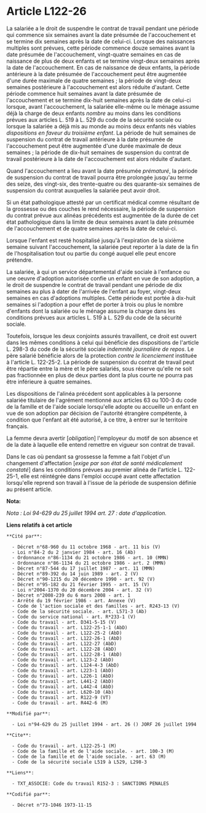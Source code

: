 # Article L122-26

La salariée a le droit de suspendre le contrat de travail pendant une période qui commence six semaines avant la date
présumée de l'accouchement et se termine dix semaines après la date de celui-ci. Lorsque des naissances multiples sont
prévues, cette période commence douze semaines avant la date présumée de l'accouchement, vingt-quatre semaines en cas de
naissance de plus de deux enfants et se termine vingt-deux semaines après la date de l'accouchement. En cas de naissance de
deux enfants, la période antérieure à la date présumée de l'accouchement peut être augmentée d'une durée maximale de quatre
semaines ; la période de vingt-deux semaines postérieure à l'accouchement est alors réduite d'autant. Cette période commence
huit semaines avant la date présumée de l'accouchement et se termine dix-huit semaines après la date de celui-ci lorsque,
avant l'accouchement, la salariée elle-même ou le ménage assume déjà la charge de deux enfants *nombre* au moins dans les
conditions prévues aux articles L. 519 à L. 529 du code de la sécurité sociale ou lorsque la salariée a déjà mis au monde au
moins deux enfants nés viables *dispositions en faveur du troisième enfant*. La période de huit semaines de suspension du
contrat de travail antérieure à la date présumée de l'accouchement peut être augmentée d'une durée maximale de deux
semaines ; la période de dix-huit semaines de suspension du contrat de travail postérieure à la date de l'accouchement est
alors réduite d'autant.

Quand l'accouchement a lieu avant la date présumée *prématuré*, la période de suspension du contrat de travail pourra être
prolongée jusqu'au terme des seize, des vingt-six, des trente-quatre ou des quarante-six semaines de suspension du contrat
auxquelles la salariée peut avoir droit.

Si un état pathologique attesté par un certificat médical comme résultant de la grossesse ou des couches le rend nécessaire,
la période de suspension du contrat prévue aux alinéas précédents est augmentée de la durée de cet état pathologique dans la
limite de deux semaines avant la date présumée de l'accouchement et de quatre semaines après la date de celui-ci.

Lorsque l'enfant est resté hospitalisé jusqu'à l'expiration de la sixième semaine suivant l'accouchement, la salariée peut
reporter à la date de la fin de l'hospitalisation tout ou partie du congé auquel elle peut encore prétendre.

La salariée, à qui un service départemental d'aide sociale à l'enfance ou une oeuvre d'adoption autorisée confie un enfant en
vue de son adoption, a le droit de suspendre le contrat de travail pendant une période de dix semaines au plus à dater de
l'arrivée de l'enfant au foyer, vingt-deux semaines en cas d'adoptions multiples. Cette période est portée à dix-huit
semaines si l'adoption a pour effet de porter à trois ou plus le nombre d'enfants dont la salariée ou le ménage assume la
charge dans les conditions prévues aux articles L. 519 à L. 529 du code de la sécurité sociale.

Toutefois, lorsque les deux conjoints assurés travaillent, ce droit est ouvert dans les mêmes conditions à celui qui
bénéficie des dispositions de l'article L. 298-3 du code de la sécurité sociale *indemnité journalière de repos*. Le père
salarié bénéficie alors de la protection *contre le licenciement* instituée à l'article L. 122-25-2. La période de suspension
du contrat de travail peut être répartie entre la mère et le père salariés, sous réserve qu'elle ne soit pas fractionnée en
plus de deux parties dont la plus courte ne pourra pas être inférieure à quatre semaines.

Les dispositions de l'alinéa précédent sont applicables à la personne salariée titulaire de l'agrément mentionné aux articles
63 ou 100-3 du code de la famille et de l'aide sociale lorsqu'elle adopte ou accueille un enfant en vue de son adoption par
décision de l'autorité étrangère compétente, à condition que l'enfant ait été autorisé, à ce titre, à entrer sur le
territoire français.

La femme devra avertir [*obligation*] l'employeur du motif de son absence et de la date à laquelle elle entend remettre en
vigueur son contrat de travail.

Dans le cas où pendant sa grossesse la femme a fait l'objet d'un changement d'affectation [*exige par son état de santé
médicalement constaté*] dans les conditions prévues au premier alinéa de l'article L. 122-25-1, elle est réintégrée dans
l'emploi occupé avant cette affectation lorsqu'elle reprend son travail à l'issue de la période de suspension définie au
présent article.

**Nota:**

*Nota : Loi 94-629 du 25 juillet 1994 art. 27 : date d'application.*

**Liens relatifs à cet article**

	**Cité par**:

	  - Décret n°68-960 du 11 octobre 1968 - art. 11 bis (V)
	  - Loi n°84-2 du 2 janvier 1984 - art. 16 (Ab)
	  - Ordonnance n°86-1134 du 21 octobre 1986 - art. 10 (MMN)
	  - Ordonnance n°86-1134 du 21 octobre 1986 - art. 2 (MMN)
	  - Décret n°87-544 du 17 juillet 1987 - art. 11 (MMN)
	  - Décret n°89-392 du 14 juin 1989 - art. 2 (V)
	  - Décret n°90-1215 du 20 décembre 1990 - art. 92 (V)
	  - Décret n°95-182 du 21 février 1995 - art. 15 (V)
	  - Loi n°2004-1370 du 20 décembre 2004 - art. 32 (V)
	  - Décret n°2008-239 du 6 mars 2008 - art. 1
	  - Arrêté du 19 février 1986 - art. Annexe (V)
	  - Code de l'action sociale et des familles - art. R243-13 (V)
	  - Code de la sécurité sociale. - art. L571-3 (Ab)
	  - Code du service national - art. R*233-1 (V)
	  - Code du travail - art. D341-5-15 (V)
	  - Code du travail - art. L122-25-1-1 (AbD)
	  - Code du travail - art. L122-25-2 (AbD)
	  - Code du travail - art. L122-26-1 (AbD)
	  - Code du travail - art. L122-27 (AbD)
	  - Code du travail - art. L122-28 (AbD)
	  - Code du travail - art. L122-28-1 (AbD)
	  - Code du travail - art. L123-2 (AbD)
	  - Code du travail - art. L124-4-3 (AbD)
	  - Code du travail - art. L223-1 (AbD)
	  - Code du travail - art. L226-1 (AbD)
	  - Code du travail - art. L441-2 (AbD)
	  - Code du travail - art. L442-4 (AbD)
	  - Code du travail - art. L620-10 (Ab)
	  - Code du travail - art. R122-9 (VT)
	  - Code du travail - art. R442-6 (M)

	**Modifié par**:

	  - Loi n°94-629 du 25 juillet 1994 - art. 26 () JORF 26 juillet 1994

	**Cite**:

	  - Code du travail - art. L122-25-1 (M)
	  - Code de la famille et de l'aide sociale. - art. 100-3 (M)
	  - Code de la famille et de l'aide sociale. - art. 63 (M)
	  - Code de la sécurité sociale L519 à L529, L298-3

	**Liens**:

	  - TXT_ASSOCIE: Code du travail R152-3 : SANCTIONS PENALES

	**Codifié par**:

	  - Décret n°73-1046 1973-11-15
